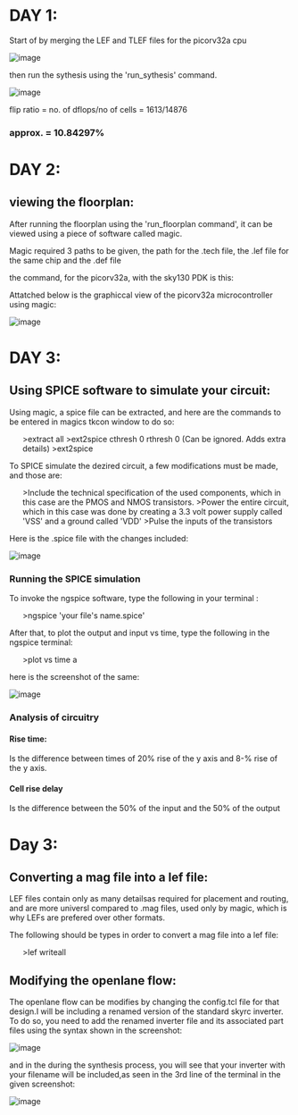 <h1>DAY 1:</h1>

Start of by merging the LEF and TLEF files for the picorv32a cpu

![image](https://github.com/user-attachments/assets/7b75380f-12ff-46ad-9e9c-784c96725919)

then run the sythesis using the 'run_sythesis' command.

![image](https://github.com/user-attachments/assets/816bf3b0-0112-412a-93ce-46f784149c2a)

flip ratio = no. of dflops/no of cells = 1613/14876 
<h3>approx. = 10.84297%</h3>
<h1>DAY 2:</h1>

<h2>viewing the floorplan:</h2>

After running the floorplan using the 'run_floorplan command', it can be viewed using a piece of software called magic.

Magic required 3 paths to be given, the path for the .tech file, the .lef file for the same chip and the .def file

the command, for the picorv32a, with the sky130 PDK is this:

Attatched below is the graphiccal view of the picorv32a microcontroller using magic:

![image](https://github.com/user-attachments/assets/7fad648a-6d9d-42af-8acb-e99f32a2849b)

<h1>DAY 3:</h1>

<h2>Using SPICE software to simulate your circuit:</h2>

Using magic, a spice file can be extracted, and here are the commands to be entered in magics tkcon window to do so:

<ul>
  >extract all
  >ext2spice cthresh 0 rthresh 0 (Can be ignored. Adds extra details)
  >ext2spice 
</ul>

To SPICE simulate the dezired circuit, a few modifications must be made, and those are:

<ul>
  >Include the technical specification of the used components, which in this case are the PMOS and NMOS transistors.
  >Power the entire circuit, which in this case was done by creating a 3.3 volt power supply called 'VSS' and a ground called 'VDD'
  >Pulse the inputs of the transistors 
</ul>

Here is the .spice file with the changes included:

![image](https://github.com/user-attachments/assets/20f8efcb-bda4-4069-bdee-d8eec1e28192)

<h3>Running the SPICE simulation</h3>

To invoke the ngspice software, type the following in your terminal :
<ul>
  >ngspice 'your file's name.spice'
</ul>

After that, to plot the output and input vs time, type the following in the ngspice terminal:

<ul>
  >plot  vs time a
</ul>

here is the screenshot of the same:

![image](https://github.com/user-attachments/assets/037ac3a1-0044-4588-8b7a-ec3daa822691)


<h3>Analysis of circuitry</h3>

<h4>Rise time:</h4>
Is the difference between times of 20% rise of the y axis and 8-% rise of the y axis.
<h4>Cell rise delay</h4>
Is the difference between the 50% of the  input and the 50% of the output

<h1> Day 3:</h1>
<h2>Converting a mag file into a lef file:</h2>

LEF files contain only as many detailsas required for placement and routing, and are more universl compared to .mag files, used only by magic, which is why LEFs are prefered over other formats.

The following should be types in order to convert a mag file into a lef file:

<ul>
  >lef writeall
</ul>

<h2>Modifying the openlane flow:</h2>
The openlane flow can be modifies by changing the config.tcl file for that design.I will be including a renamed version of the standard skyrc inverter. To do so, you need to add the renamed inverter file and its associated part files using the syntax shown in the screenshot:

![image](https://github.com/user-attachments/assets/c71611bf-7fb4-4f31-970d-a6c9e7bcc065)

and in the during the synthesis process, you will see that your inverter with your filename will be included,as seen in the 3rd line of the terminal in the given screenshot:

![image](https://github.com/user-attachments/assets/d63d618e-cbb8-4e32-82b9-df162d350250)
